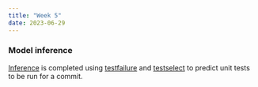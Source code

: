 ```yaml
---
title: "Week 5"
date: 2023-06-29
---
```


### Model inference

[Inference](https://github.com/baolef/libreoffice-ci/blob/main/test.py) is completed using [testfailure](https://github.com/baolef/libreoffice-ci/blob/main/models/testfailure.py) and [testselect](https://github.com/baolef/libreoffice-ci/blob/main/models/testselect.py) to predict unit tests to be run for a commit.
